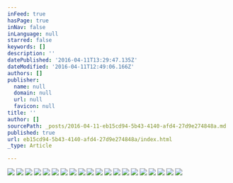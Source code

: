 ```yaml
---
inFeed: true
hasPage: true
inNav: false
inLanguage: null
starred: false
keywords: []
description: ''
datePublished: '2016-04-11T13:29:47.135Z'
dateModified: '2016-04-11T12:49:06.166Z'
authors: []
publisher:
  name: null
  domain: null
  url: null
  favicon: null
title: ''
author: []
sourcePath: _posts/2016-04-11-eb15cd94-5b43-4140-afd4-27d9e274848a.md
published: true
url: eb15cd94-5b43-4140-afd4-27d9e274848a/index.html
_type: Article

---
```

![](https://the-grid-user-content.s3-us-west-2.amazonaws.com/913f4e92-49c8-41a4-a27f-c48e669b78dd.jpg)
![](https://the-grid-user-content.s3-us-west-2.amazonaws.com/05f8e83b-5fc9-42c5-9059-13824cd5f5ac.jpg)
![](https://the-grid-user-content.s3-us-west-2.amazonaws.com/ab4fd2db-44eb-4598-a84f-6847b6dcafaa.jpg)
![](https://the-grid-user-content.s3-us-west-2.amazonaws.com/b6d64488-8c69-4ba2-be64-7d9b6a648246.jpg)
![](https://the-grid-user-content.s3-us-west-2.amazonaws.com/3498f47f-d978-44f1-b368-6d1740b67cfa.jpg)
![](https://the-grid-user-content.s3-us-west-2.amazonaws.com/cf144837-d30c-4483-8864-d75b368eef47.jpg)
![](https://the-grid-user-content.s3-us-west-2.amazonaws.com/80df6f5f-9784-4b65-9d46-56748120a639.jpg)
![](https://the-grid-user-content.s3-us-west-2.amazonaws.com/c24fe21b-5bdb-4d76-9f5d-518597e50d16.jpg)
![](https://the-grid-user-content.s3-us-west-2.amazonaws.com/56486e6f-fa40-42ac-ae8f-17a78ba088d4.jpg)
![](https://the-grid-user-content.s3-us-west-2.amazonaws.com/9259fee6-9a30-4134-bd19-42fc0248570a.jpg)
![](https://the-grid-user-content.s3-us-west-2.amazonaws.com/0f1f6359-edff-4cc7-b49f-d1ed7a1d103a.jpg)
![](https://the-grid-user-content.s3-us-west-2.amazonaws.com/4fa8d7f4-5b26-4e28-ad3f-7f2b6e691512.jpg)
![](https://the-grid-user-content.s3-us-west-2.amazonaws.com/11edfd38-516a-4293-ad6c-42e0e2b572e6.jpg)
![](https://the-grid-user-content.s3-us-west-2.amazonaws.com/3479cebd-049a-4a34-ae1c-39e8525a664f.jpg)
![](https://the-grid-user-content.s3-us-west-2.amazonaws.com/386af1d4-fe1d-42ed-b614-7f835eff599a.jpg)
![](https://the-grid-user-content.s3-us-west-2.amazonaws.com/cc02c1fc-90f5-4307-860e-ce17ac36775a.jpg)
![](https://the-grid-user-content.s3-us-west-2.amazonaws.com/d20cf343-11c0-40a6-b964-626415d70057.jpg)
![](https://the-grid-user-content.s3-us-west-2.amazonaws.com/6a851080-e160-4c68-9717-06c4bc7fa923.jpg)
![](https://the-grid-user-content.s3-us-west-2.amazonaws.com/30af838b-8ff2-4027-9eda-618a3df4c5da.jpg)
![](https://the-grid-user-content.s3-us-west-2.amazonaws.com/cb93bde9-89c0-48da-b2ba-16d289473b5e.jpg)
